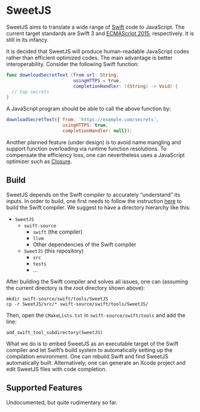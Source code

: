 # SweetJS

SweetJS aims to translate a wide range of [Swift](https://swift.org) code to JavaScript. The current target standards are Swift 3 and [ECMAScript 2015](http://www.ecma-international.org/ecma-262/6.0/), respectively. It is still in its infancy.

It is decided that SweetJS will produce human-readable JavaScript codes rather than efficient optimized codes. The main advantage is better interoperability. Consider the following Swift function:

```swift
func downloadSecretText (from url: String,
                         usingHTTPS = true,
                         completionHandler: ((String) -> Void) {
  // top secrets
}
```

A JavaScript program should be able to call the above function by:

```javascript
downloadSecretText({ from: 'https://example.com/secrets',
                     usingHTTPS: true,
                     completionHandler: null});
```

Another planned feature (under design) is to avoid name mangling and support function overloading via runtime function resolutions. To compensate the efficiency loss, one can nevertheless uses a JavaScript optimizer such as [Closure](https://developers.google.com/closure/).

## Build

SweetJS depends on the Swift compiler to accurately “understand” its inputs. In order to build, one first needs to follow the instruction [here](https://github.com/apple/swift) to build the Swift compiler. We suggest to have a directory hierarchy like this:

- `SweetJS`
  - `swift-source`
    - `swift` (the compiler)
    - `llvm`
    - Other dependencies of the Swift compiler
  - `SweetJS` (this repository)
    - `src`
    - `tests`
    - …

After building the Swift compiler and solves all issues, one can (assuming the current directory is the root directory shown above):

```shell
mkdir swift-source/swift/tools/SweetJS
cp -r SweetJS/src/* swift-source/swift/tools/SweetJS/
```

Then, open the `CMakeLists.txt` in `swift-source/swift/tools` and add the line:

```
add_swift_tool_subdirectory(SweetJS)
```

What we do is to embed SweetJS as an executable target of the Swift compiler and let Swift’s build system to automatically setting up the compilation environment. One can rebuild Swift and find SweetJS automatically built. Alternatively, one can generate an Xcode project and edit SweetJS files with code completion.

## Supported Features

Undocumented, but quite rudimentary so far.
